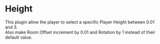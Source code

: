 # Height

This plugin allow the player to select a specific Player Height between 0.01 and 3.  
Also make Room Offset increment by 0.01 and Rotation by 1 instead of their default value.
